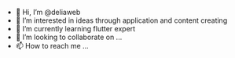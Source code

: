 - 👋 Hi, I’m @deliaweb
- 👀 I’m interested in ideas through application and content creating
- 🌱 I’m currently learning flutter expert
- 💞️ I’m looking to collaborate on ...
- 📫 How to reach me ...

<!---
deliaweb/deliaweb is a ✨ special ✨ repository because its `README.md` (this file) appears on your GitHub profile.
You can click the Preview link to take a look at your changes.
--->
